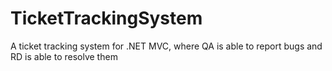 # TicketTrackingSystem
A ticket tracking system for .NET MVC, where QA is able to report bugs and RD is able to resolve them